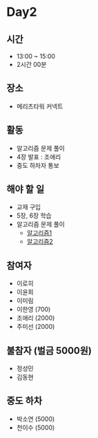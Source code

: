 
# Day2

## 시간
- 13:00 ~ 15:00
- 2시간 00분

## 장소
- 메리츠타워 커넥트

## 활동
- 알고리즘 문제 풀이
- 4장 발표 : 조애리
- 중도 하차자 통보

## 해야 할 일 
- 교재 구입
- 5장, 6장 학습
- 알고리즘 문제 풀이
  - [알고리즘1](https://leetcode.com/problems/subsets/)
  - [알고리즘2](https://leetcode.com/problems/merge-two-sorted-lists/)


## 참여자
- 이로히
- 이윤희
- 이미림
- 이한영 (700)
- 조애리 (2000)
- 주미선 (2000)

## 불참자 (벌금 5000원)
- 정성민
- 김동현

## 중도 하차
- 박소연 (5000)
- 천이수 (5000)

